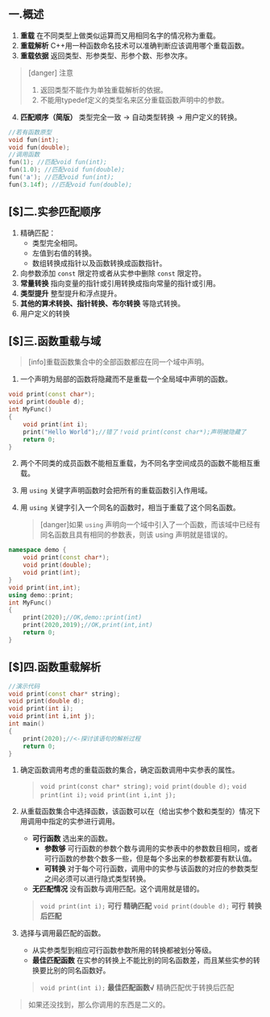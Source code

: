 ## 一.概述
1.	**重载** 在不同类型上做类似运算而又用相同名字的情况称为重载。
2.	**重载解析** C++用一种函数命名技术可以准确判断应该调用哪个重载函数。
3.	**重载依据** 返回类型、形参类型、形参个数、形参次序。
>[danger] 注意
>
>1.	返回类型不能作为单独重载解析的依据。
>2.	不能用typedef定义的类型名来区分重载函数声明中的参数。

4.	**匹配顺序（简版）**  类型完全一致 -> 自动类型转换 -> 用户定义的转换。

```c++
//若有函数原型
void fun(int);
void fun(double);
//调用函数
fun(1); //匹配void fun(int);
fun(1.0); //匹配void fun(double);
fun('a'); //匹配void fun(int);
fun(3.14f); //匹配void fun(double);
```

## [$]二.实参匹配顺序
1.	精确匹配：
	+	类型完全相同。
	+	左值到右值的转换。
	+	数组转换成指针以及函数转换成函数指针。
2.	向参数添加 `const` 限定符或者从实参中删除 `const` 限定符。
3.	**常量转换** 指向变量的指针或引用转换成指向常量的指针或引用。
4.	**类型提升** 整型提升和浮点提升。
5.	**其他的算术转换、指针转换、布尔转换** 等隐式转换。
6.	用户定义的转换

## [$]三.函数重载与域
>[info]重载函数集合中的全部函数都应在同一个域中声明。

1.	一个声明为局部的函数将隐藏而不是重载一个全局域中声明的函数。
```c++
void print(const char*);
void print(double d);
int MyFunc()
{
	void print(int i);
	print("Hello World");//错了！void print(const char*);声明被隐藏了
	return 0;
}
```
2.	两个不同类的成员函数不能相互重载，为不同名字空间成员的函数不能相互重载。
3.	用 `using` 关键字声明函数时会把所有的重载函数引入作用域。
4.	用 `using` 关键字引入一个同名的函数时，相当于重载了这个同名函数。
	
	>[danger]如果 `using` 声明向一个域中引入了一个函数，而该域中已经有同名函数且具有相同的参数表，则该 using 声明就是错误的。
```c++
namespace demo {
	void print(const char*);
	void print(double);
	void print(int);
}
void print(int,int);
using demo::print;
int MyFunc()
{
	print(2020);//OK,demo::print(int)
	print(2020,2019);//OK,print(int,int)
	return 0;
}
```

## [$]四.函数重载解析
```c++
//演示代码
void print(const char* string);
void print(double d);
void print(int i);
void print(int i,int j);
int main()
{
	print(2020);//<-探讨该语句的解析过程
	return 0;
}
```

1.	确定函数调用考虑的重载函数的集合，确定函数调用中实参表的属性。
	>`void print(const char* string);`
	>`void print(double d);`
	>`void print(int i);`
	>`void print(int i,int j);`

2.	从重载函数集合中选择函数，该函数可以在（给出实参个数和类型的）情况下用调用中指定的实参进行调用。
	+	**可行函数** 选出来的函数。
		+	**参数够** 可行函数的参数个数与调用的实参表中的参数数目相同，或者可行函数的参数个数多一些，但是每个多出来的参数都要有默认值。
		+	**可转换** 对于每个可行函数，调用中的实参与该函数的对应的参数类型之间必须可以进行隐式类型转换。
	+	**无匹配情况** 没有函数与调用匹配。这个调用就是错的。
	>`void print(int i);`  **可行** **精确匹配**
	>`void print(double d);` **可行** **转换后匹配**

3.	选择与调用最匹配的函数。
	+	从实参类型到相应可行函数参数所用的转换都被划分等级。
	+	**最佳匹配函数** 在实参的转换上不能比别的同名函数差，而且某些实参的转换要比别的同名函数好。
	>`void print(int i);`  **最佳匹配函数√** 精确匹配优于转换后匹配

>如果还没找到，那么你调用的东西是二义的。

